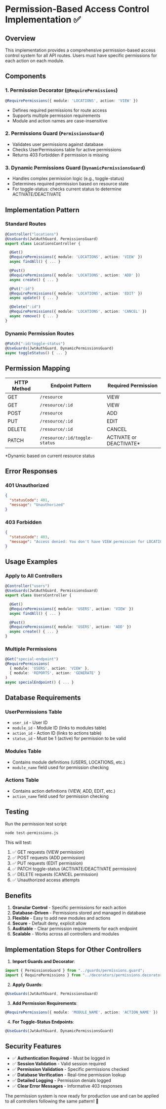 # Permission-Based Access Control Implementation ✅

## Overview

This implementation provides a comprehensive permission-based access control system for all API routes. Users must have specific permissions for each action on each module.

## Components

### 1. Permission Decorator (`@RequirePermissions`)

```typescript
@RequirePermissions({ module: 'LOCATIONS', action: 'VIEW' })
```

- Defines required permissions for route access
- Supports multiple permission requirements
- Module and action names are case-insensitive

### 2. Permissions Guard (`PermissionsGuard`)

- Validates user permissions against database
- Checks UserPermissions table for active permissions
- Returns 403 Forbidden if permission is missing

### 3. Dynamic Permissions Guard (`DynamicPermissionsGuard`)

- Handles complex permission logic (e.g., toggle-status)
- Determines required permission based on resource state
- For toggle-status: checks current status to determine ACTIVATE/DEACTIVATE

## Implementation Pattern

### Standard Routes

```typescript
@Controller("locations")
@UseGuards(JwtAuthGuard, PermissionsGuard)
export class LocationsController {

  @Get()
  @RequirePermissions({ module: 'LOCATIONS', action: 'VIEW' })
  async findAll() { ... }

  @Post()
  @RequirePermissions({ module: 'LOCATIONS', action: 'ADD' })
  async create() { ... }

  @Put(":id")
  @RequirePermissions({ module: 'LOCATIONS', action: 'EDIT' })
  async update() { ... }

  @Delete(":id")
  @RequirePermissions({ module: 'LOCATIONS', action: 'CANCEL' })
  async remove() { ... }
}
```

### Dynamic Permission Routes

```typescript
@Patch(":id/toggle-status")
@UseGuards(JwtAuthGuard, DynamicPermissionsGuard)
async toggleStatus() { ... }
```

## Permission Mapping

| HTTP Method | Endpoint Pattern              | Required Permission      |
| ----------- | ----------------------------- | ------------------------ |
| GET         | `/resource`                   | VIEW                     |
| GET         | `/resource/:id`               | VIEW                     |
| POST        | `/resource`                   | ADD                      |
| PUT         | `/resource/:id`               | EDIT                     |
| DELETE      | `/resource/:id`               | CANCEL                   |
| PATCH       | `/resource/:id/toggle-status` | ACTIVATE or DEACTIVATE\* |

\*Dynamic based on current resource status

## Error Responses

### 401 Unauthorized

```json
{
  "statusCode": 401,
  "message": "Unauthorized"
}
```

### 403 Forbidden

```json
{
  "statusCode": 403,
  "message": "Access denied: You don't have VIEW permission for LOCATIONS"
}
```

## Usage Examples

### Apply to All Controllers

```typescript
@Controller("users")
@UseGuards(JwtAuthGuard, PermissionsGuard)
export class UsersController {

  @Get()
  @RequirePermissions({ module: 'USERS', action: 'VIEW' })
  async findAll() { ... }

  @Post()
  @RequirePermissions({ module: 'USERS', action: 'ADD' })
  async create() { ... }
}
```

### Multiple Permissions

```typescript
@Get("special-endpoint")
@RequirePermissions(
  { module: 'USERS', action: 'VIEW' },
  { module: 'REPORTS', action: 'GENERATE' }
)
async specialEndpoint() { ... }
```

## Database Requirements

### UserPermissions Table

- `user_id` - User ID
- `module_id` - Module ID (links to modules table)
- `action_id` - Action ID (links to actions table)
- `status_id` - Must be 1 (active) for permission to be valid

### Modules Table

- Contains module definitions (USERS, LOCATIONS, etc.)
- `module_name` field used for permission checking

### Actions Table

- Contains action definitions (VIEW, ADD, EDIT, etc.)
- `action_name` field used for permission checking

## Testing

Run the permission test script:

```bash
node test-permissions.js
```

This will test:

1. ✅ GET requests (VIEW permission)
2. ✅ POST requests (ADD permission)
3. ✅ PUT requests (EDIT permission)
4. ✅ PATCH toggle-status (ACTIVATE/DEACTIVATE permission)
5. ✅ DELETE requests (CANCEL permission)
6. ✅ Unauthorized access attempts

## Benefits

1. **Granular Control** - Specific permissions for each action
2. **Database-Driven** - Permissions stored and managed in database
3. **Flexible** - Easy to add new modules and actions
4. **Secure** - Default deny, explicit allow
5. **Auditable** - Clear permission requirements for each endpoint
6. **Scalable** - Works across all controllers and modules

## Implementation Steps for Other Controllers

1. **Import Guards and Decorator**:

```typescript
import { PermissionsGuard } from "../guards/permissions.guard";
import { RequirePermissions } from "../decorators/permissions.decorator";
```

2. **Apply Guards**:

```typescript
@UseGuards(JwtAuthGuard, PermissionsGuard)
```

3. **Add Permission Requirements**:

```typescript
@RequirePermissions({ module: 'MODULE_NAME', action: 'ACTION_NAME' })
```

4. **For Toggle-Status Endpoints**:

```typescript
@UseGuards(JwtAuthGuard, DynamicPermissionsGuard)
```

## Security Features

- ✅ **Authentication Required** - Must be logged in
- ✅ **Session Validation** - Valid session required
- ✅ **Permission Validation** - Specific permissions checked
- ✅ **Database Verification** - Real-time permission lookup
- ✅ **Detailed Logging** - Permission denials logged
- ✅ **Clear Error Messages** - Informative 403 responses

The permission system is now ready for production use and can be applied to all controllers following the same pattern! 🎉
